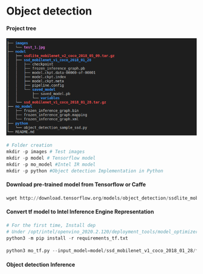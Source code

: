# Object detection

#### Project tree
![project tree](images/folder_tree.png)

```python
# Folder creation 
mkdir -p images # Test images
mkdir -p model # Tensorflow model
mkdir -p mo_model #Intel IR model
mkdir -p python #Object detection Implementation in Python
```

#### Download pre-trained model from Tensorflow or Caffe
```python
wget http://download.tensorflow.org/models/object_detection/ssdlite_mobilenet_v2_coco_2018_05_09.tar.gz -O model
```

#### Convert tf model to Intel Inference Engine Representation
```python
# For the first time, Install dep
# Under /opt/intel/openvino_2020.2.120/deployment_tools/model_optimizer/
python3 -m pip install -r requirements_tf.txt

python3 mo_tf.py --input_model=model/ssd_mobilenet_v1_coco_2018_01_28/frozen_inference_graph.pb --transformations_config /opt/intel/openvino_2020.2.120/deployment_tools/model_optimizer/extensions/front/tf/ssd_v2_support.json --tensorflow_object_detection_api_pipeline_config model/ssd_mobilenet_v1_coco_2018_01_28/pipeline.config --reverse_input_channels -o mo_model/
``` 

#### Object detection Inference
```python

```
